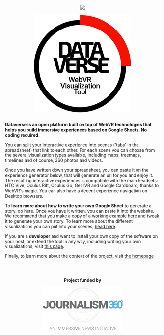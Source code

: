 <p align="center"><img src="https://dataverse.xyz/images/examples/example_bowie_new.jpg"/></p>
<p align="center"><img src="img/dataverse-logo.png"/></p>

##

**Dataverse is an open platform built on top of WebVR technologies that helps you build immersive experiences based on Google Sheets. No coding required.**

You can split your interactive experience into scenes ('tabs' in the spreadsheet) that link to each other. For each scene you can choose from the several visualization types available, including maps, treemaps, timelines and of course, 360 photos and videos.

Once you have written down your spreadsheet, you can paste it on the experience generator below, that will generate an url for you and enjoy it. The resulting interactive experiences is compatible with the main headsets: HTC Vive, Oculus Rift, Oculus Go, GearVR and Google Cardboard; thanks to WebVR's magic. You can also have a decent experience navigation on Desktop browsers.

To **learn more about how to write your own Google Sheet** to generate a story, [go here](https://github.com/oscarmarinmiro/DataVerse/wiki/How-it-works). Once you have it written, you can [paste it into the website](https://dataverse.xyz/#generate). We recommend that you make a copy of a [working example here](https://docs.google.com/spreadsheets/d/1CNATrkZduUCPDqvY0okjDxTTRB2-AsWpNx0153sGnnI/edit) and tweak it to generate your own story. To learn more about the different visualizations you can put into your scenes, [head here](https://github.com/oscarmarinmiro/DataVerse/wiki/Visualization-types).

If you are a **developer** and want to install your own copy of the software on your host, or extend the tool in any way, including writing your own visualizations, visit [this page](https://github.com/oscarmarinmiro/DataVerse/wiki/Notes-for-Developers).

Finally, to learn more about the context of the project, visit [the homepage](https://dataverse.xyz)

</br></br>
<p align="center"><strong>Project funded by</strong></p>
<p align="center"><a href="https://medium.com/journalism360"><img src="img/journalism360.png"/></p></a>


